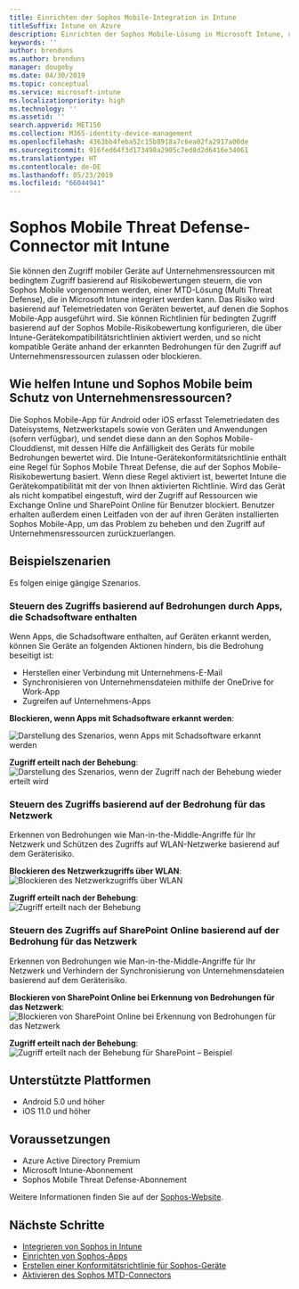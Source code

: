```yaml
---
title: Einrichten der Sophos Mobile-Integration in Intune
titleSuffix: Intune on Azure
description: Einrichten der Sophos Mobile-Lösung in Microsoft Intune, um den Zugriff mobiler Geräte auf Ihre Unternehmensressourcen zu steuern.
keywords: ''
author: brenduns
ms.author: brenduns
manager: dougeby
ms.date: 04/30/2019
ms.topic: conceptual
ms.service: microsoft-intune
ms.localizationpriority: high
ms.technology: ''
ms.assetid: ''
search.appverid: MET150
ms.collection: M365-identity-device-management
ms.openlocfilehash: 4363bb4feba52c15b8918a7c6ea02fa2917a00de
ms.sourcegitcommit: 916fed64f3d173498a2905c7ed8d2d6416e34061
ms.translationtype: HT
ms.contentlocale: de-DE
ms.lasthandoff: 05/23/2019
ms.locfileid: "66044941"
---
```

# <a name="sophos-mobile-threat-defense-connector-with-intune"></a>Sophos Mobile Threat Defense-Connector mit Intune
Sie können den Zugriff mobiler Geräte auf Unternehmensressourcen mit bedingtem Zugriff basierend auf Risikobewertungen steuern, die von Sophos Mobile vorgenommen werden, einer MTD-Lösung (Multi Threat Defense), die in Microsoft Intune integriert werden kann. Das Risiko wird basierend auf Telemetriedaten von Geräten bewertet, auf denen die Sophos Mobile-App ausgeführt wird.
Sie können Richtlinien für bedingten Zugriff basierend auf der Sophos Mobile-Risikobewertung konfigurieren, die über Intune-Gerätekompatibilitätsrichtlinien aktiviert werden, und so nicht kompatible Geräte anhand der erkannten Bedrohungen für den Zugriff auf Unternehmensressourcen zulassen oder blockieren.

## <a name="how-do-intune-and-sophos-mobile-help-protect-your-company-resources"></a>Wie helfen Intune und Sophos Mobile beim Schutz von Unternehmensressourcen?
Die Sophos Mobile-App für Android oder iOS erfasst Telemetriedaten des Dateisystems, Netzwerkstapels sowie von Geräten und Anwendungen (sofern verfügbar), und sendet diese dann an den Sophos Mobile-Clouddienst, mit dessen Hilfe die Anfälligkeit des Geräts für mobile Bedrohungen bewertet wird.
Die Intune-Gerätekonformitätsrichtlinie enthält eine Regel für Sophos Mobile Threat Defense, die auf der Sophos Mobile-Risikobewertung basiert. Wenn diese Regel aktiviert ist, bewertet Intune die Gerätekompatibilität mit der von Ihnen aktivierten Richtlinie. Wird das Gerät als nicht kompatibel eingestuft, wird der Zugriff auf Ressourcen wie Exchange Online und SharePoint Online für Benutzer blockiert. Benutzer erhalten außerdem einen Leitfaden von der auf ihren Geräten installierten Sophos Mobile-App, um das Problem zu beheben und den Zugriff auf Unternehmensressourcen zurückzuerlangen.  

## <a name="sample-scenarios"></a>Beispielszenarien
Es folgen einige gängige Szenarios.  
### <a name="control-access-based-on-threats-from-malicious-apps"></a>Steuern des Zugriffs basierend auf Bedrohungen durch Apps, die Schadsoftware enthalten
Wenn Apps, die Schadsoftware enthalten, auf Geräten erkannt werden, können Sie Geräte an folgenden Aktionen hindern, bis die Bedrohung beseitigt ist:
- Herstellen einer Verbindung mit Unternehmens-E-Mail
- Synchronisieren von Unternehmensdateien mithilfe der OneDrive for Work-App
- Zugreifen auf Unternehmens-Apps

**Blockieren, wenn Apps mit Schadsoftware erkannt werden**:
 
![Darstellung des Szenarios, wenn Apps mit Schadsoftware erkannt werden](./media/sophos-mtd-connector/sophos_malicious_apps_blocked.png)  

**Zugriff erteilt nach der Behebung**:  
![Darstellung des Szenarios, wenn der Zugriff nach der Behebung wieder erteilt wird](./media/sophos-mtd-connector/sophos_malicious_apps_unblocked.png)

### <a name="control-access-based-on-threat-to-network"></a>Steuern des Zugriffs basierend auf der Bedrohung für das Netzwerk  
Erkennen von Bedrohungen wie Man-in-the-Middle-Angriffe für Ihr Netzwerk und Schützen des Zugriffs auf WLAN-Netzwerke basierend auf dem Geräterisiko.  

**Blockieren des Netzwerkzugriffs über WLAN**:  
![Blockieren des Netzwerkzugriffs über WLAN](./media/sophos-mtd-connector/sophos_network_wifi_blocked.png)

**Zugriff erteilt nach der Behebung**:   
![Zugriff erteilt nach der Behebung](./media/sophos-mtd-connector/sophos_network_wifi_unblocked.png)  

### <a name="control-access-to-sharepoint-online-based-on-threat-to-network"></a>Steuern des Zugriffs auf SharePoint Online basierend auf der Bedrohung für das Netzwerk  
Erkennen von Bedrohungen wie Man-in-the-Middle-Angriffe für Ihr Netzwerk und Verhindern der Synchronisierung von Unternehmensdateien basierend auf dem Geräterisiko.  

**Blockieren von SharePoint Online bei Erkennung von Bedrohungen für das Netzwerk**:   
![Blockieren von SharePoint Online bei Erkennung von Bedrohungen für das Netzwerk](./media/sophos-mtd-connector/sophos_network_spo_blocked.png)  

**Zugriff erteilt nach der Behebung**:  
![Zugriff erteilt nach der Behebung für SharePoint – Beispiel](./media/sophos-mtd-connector/sophos_network_spo_unblocked.png)  

## <a name="supported-platforms"></a>Unterstützte Plattformen  
- Android 5.0 und höher
- iOS 11.0 und höher

## <a name="prerequisites"></a>Voraussetzungen  
- Azure Active Directory Premium
- Microsoft Intune-Abonnement 
- Sophos Mobile Threat Defense-Abonnement

Weitere Informationen finden Sie auf der [Sophos-Website](https://www.sophos.com/products/mobile-control).  

## <a name="next-steps"></a>Nächste Schritte  
- [Integrieren von Sophos in Intune](sophos-mtd-connector-integration.md)
- [Einrichten von Sophos-Apps](mtd-apps-ios-app-configuration-policy-add-assign.md)
- [Erstellen einer Konformitätsrichtlinie für Sophos-Geräte](mtd-device-compliance-policy-create.md)
- [Aktivieren des Sophos MTD-Connectors](mtd-connector-enable.md)
